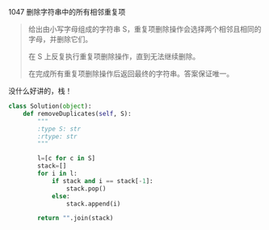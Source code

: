 1047 删除字符串中的所有相邻重复项

> 给出由小写字母组成的字符串 S，重复项删除操作会选择两个相邻且相同的字母，并删除它们。
>
> 在 S 上反复执行重复项删除操作，直到无法继续删除。
>
> 在完成所有重复项删除操作后返回最终的字符串。答案保证唯一。
>

没什么好讲的，栈！

```python
class Solution(object):
    def removeDuplicates(self, S):
        """
        :type S: str
        :rtype: str
        """

        l=[c for c in S]
        stack=[]
        for i in l:           
            if stack and i == stack[-1]:
                stack.pop()
            else:
                stack.append(i)

        return "".join(stack)
```

